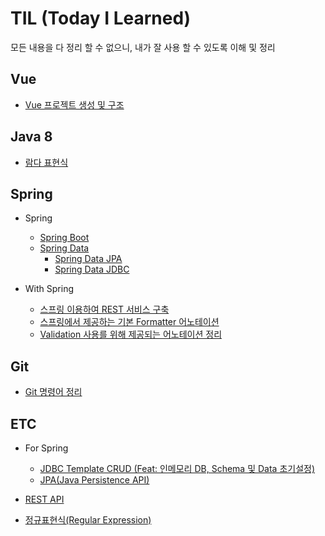 # TIL (Today I Learned)
모든 내용을 다 정리 할 수 없으니, 내가 잘 사용 할 수 있도록 이해 및 정리

## Vue
+ [Vue 프로젝트 생성 및 구조](vue/vue-프로젝트-생성-및-구조.md)

## Java 8
+ [람다 표현식](java8/람다-표현식.md)

## Spring
+ Spring
	+ [Spring Boot](spring/springBoot.md)
	+ [Spring Data](spring/springData.md)
		+ [Spring Data JPA](spring/springData/springDataJPA.md)
		+ [Spring Data JDBC](spring/springData/springDataJdbc.md)

+ With Spring
	+ [스프링 이용하여 REST 서비스 구축](withSpring/스프링-이용하여-REST-서비스-구축.md)
	+ [스프링에서 제공하는 기본 Formatter 어노테이션](withSpring/스프링에서-제공하는-기본-Formatter-어노테이션.md)
	+ [Validation 사용를 위해 제공되는 어노테이션 정리](withSpring/Validation-사용을-위해-제공되는-어노테이션-정리.md)

## Git
+ [Git 명령어 정리](git/git.md)

## ETC
+ For Spring
	+ [JDBC Template CRUD (Feat: 인메모리 DB, Schema 및 Data 초기설정)](etc/JDBC-Template-CRUD(Feat-인메모리-DB-Schema-및-Data-초기설정).md)
	+ [JPA(Java Persistence API)](etc/JPA.md)

+ [REST API](etc/restApi.md)
+ [정규표현식(Regular Expression)](etc/patternMatching.md)
